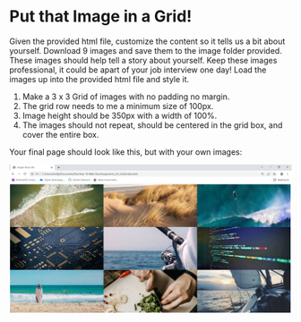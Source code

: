 # Put that Image in a Grid!
Given the provided html file, customize the content so it tells us a bit about yourself. Download 9 images and save them to the image folder provided. These images should help tell a story about yourself. Keep these images professional, it could be apart of your job interview one day! Load the images up into the provided html file and style it.

1. Make a 3 x 3 Grid of images with no padding no margin. 
2. The grid row needs to me a minimum size of 100px.
3. Image height should be 350px with a width of 100%.
4. The images should not repeat, should be centered in the grid box, and cover the entire box.


Your final page should look like this, but with your own images:

![This is an image](images/Example.png)

